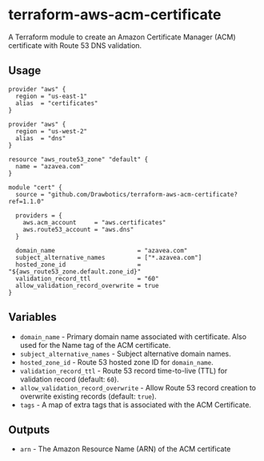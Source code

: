 # terraform-aws-acm-certificate

A Terraform module to create an Amazon Certificate Manager (ACM) certificate with Route 53 DNS validation.

## Usage

```hcl
provider "aws" {
  region = "us-east-1"
  alias  = "certificates"
}

provider "aws" {
  region = "us-west-2"
  alias  = "dns"
}

resource "aws_route53_zone" "default" {
  name = "azavea.com"
}

module "cert" {
  source = "github.com/Drawbotics/terraform-aws-acm-certificate?ref=1.1.0"

  providers = {
    aws.acm_account     = "aws.certificates"
    aws.route53_account = "aws.dns"
  }

  domain_name                       = "azavea.com"
  subject_alternative_names         = ["*.azavea.com"]
  hosted_zone_id                    = "${aws_route53_zone.default.zone_id}"
  validation_record_ttl             = "60"
  allow_validation_record_overwrite = true
}
```

## Variables

- `domain_name` - Primary domain name associated with certificate. Also used for the Name tag of the ACM certificate.
- `subject_alternative_names` - Subject alternative domain names.
- `hosted_zone_id` - Route 53 hosted zone ID for `domain_name`.
- `validation_record_ttl` - Route 53 record time-to-live (TTL) for validation record (default: `60`).
- `allow_validation_record_overwrite` - Allow Route 53 record creation to overwrite existing records (default: `true`).
- `tags` - A map of extra tags that is associated with the ACM Certificate.

## Outputs

- `arn` - The Amazon Resource Name (ARN) of the ACM certificate
